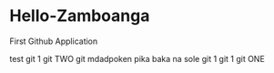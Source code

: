 # Hello-Zamboanga
First Github Application

test
git 1
git TWO
git mdadpoken
pika baka na sole
git 1
git 1
git ONE
